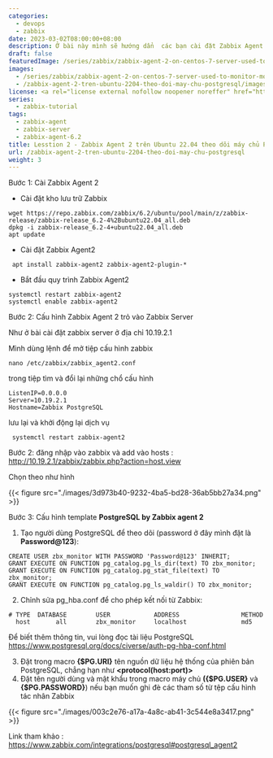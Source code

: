 ```yaml
---
categories:
  - devops
  - zabbix
date: 2023-03-02T08:00:00+08:00
description: Ở bài này mình sẽ hướng dẩn  các bạn cài đặt Zabbix Agent 2 trên  Ubuntu 22.04 để theo dỗi máy chủ PostgreSQL
draft: false
featuredImage: /series/zabbix/zabbix-agent-2-on-centos-7-server-used-to-monitor-mongodb-replica-set.webp
images:
  - /series/zabbix/zabbix-agent-2-on-centos-7-server-used-to-monitor-mongodb-replica-set.webp
  - /zabbix-agent-2-tren-ubuntu-2204-theo-doi-may-chu-postgresql/images/index.png
license: <a rel="license external nofollow noopener noreffer" href="https://creativecommons.org/licenses/by-nc/4.0/" target="_blank">CC BY-NC 4.0</a>
series:
  - zabbix-tutorial
tags:
  - zabbix-agent
  - zabbix-server
  - zabbix-agent-6.2
title: Lesstion 2 - Zabbix Agent 2 trên Ubuntu 22.04 theo dõi máy chủ PostgreSQL
url: /zabbix-agent-2-tren-ubuntu-2204-theo-doi-may-chu-postgresql
weight: 3
---
```


Bước 1: Cài Zabbix Agent 2

- Cài đặt kho lưu trữ Zabbix

```shell
wget https://repo.zabbix.com/zabbix/6.2/ubuntu/pool/main/z/zabbix-release/zabbix-release_6.2-4%2Bubuntu22.04_all.deb
dpkg -i zabbix-release_6.2-4+ubuntu22.04_all.deb
apt update
```

- Cài đặt Zabbix Agent2

```shell
 apt install zabbix-agent2 zabbix-agent2-plugin-*
```

- Bắt đầu quy trình Zabbix Agent2

```shell
systemctl restart zabbix-agent2
systemctl enable zabbix-agent2
```

Bước 2: Cấu hình Zabbix Agent 2 trỏ vào Zabbix Server

Như ở bài cài đặt zabbix server ở địa chỉ 10.19.2.1

Mình dùng lệnh để mở tiệp cấu hình zabbix

```shell
nano /etc/zabbix/zabbix_agent2.conf
```

trong tiệp tìm và đổi lại những chổ cấu hình

```shell
ListenIP=0.0.0.0
Server=10.19.2.1
Hostname=Zabbix PostgreSQL
```

lưu lại và khởi động lại dịch vụ

```shell
 systemctl restart zabbix-agent2
```

Bước 2: đăng nhập vào zabbix và add vào hosts : http://10.19.2.1/zabbix/zabbix.php?action=host.view

Chọn theo như hình

{{< figure src="./images/3d973b40-9232-4ba5-bd28-36ab5bb27a34.png" >}}

Bước 3: Cấu hình template **PostgreSQL by Zabbix agent 2**

1. Tạo người dùng PostgreSQL để theo dõi (password ở đây mình đặt là **Password@123**):

```shell
CREATE USER zbx_monitor WITH PASSWORD 'Password@123' INHERIT;
GRANT EXECUTE ON FUNCTION pg_catalog.pg_ls_dir(text) TO zbx_monitor;
GRANT EXECUTE ON FUNCTION pg_catalog.pg_stat_file(text) TO zbx_monitor;
GRANT EXECUTE ON FUNCTION pg_catalog.pg_ls_waldir() TO zbx_monitor;
```

2. Chỉnh sửa pg_hba.conf để cho phép kết nối từ Zabbix:

```shell
# TYPE  DATABASE        USER            ADDRESS                 METHOD
  host       all        zbx_monitor     localhost               md5
```

Để biết thêm thông tin, vui lòng đọc tài liệu PostgreSQL https://www.postgresql.org/docs/civerse/auth-pg-hba-conf.html

3. Đặt trong macro **{$PG.URI}** tên nguồn dữ liệu hệ thống của phiên bản PostgreSQL, chẳng hạn như **<protocol(host:port)>**
4. Đặt tên người dùng và mật khẩu trong macro máy chủ **({$PG.USER}** và **{$PG.PASSWORD}**) nếu bạn muốn ghi đè các tham số từ tệp cấu hình tác nhân Zabbix

{{< figure src="./images/003c2e76-a17a-4a8c-ab41-3c544e8a3417.png" >}}

Link tham khảo : https://www.zabbix.com/integrations/postgresql#postgresql_agent2
